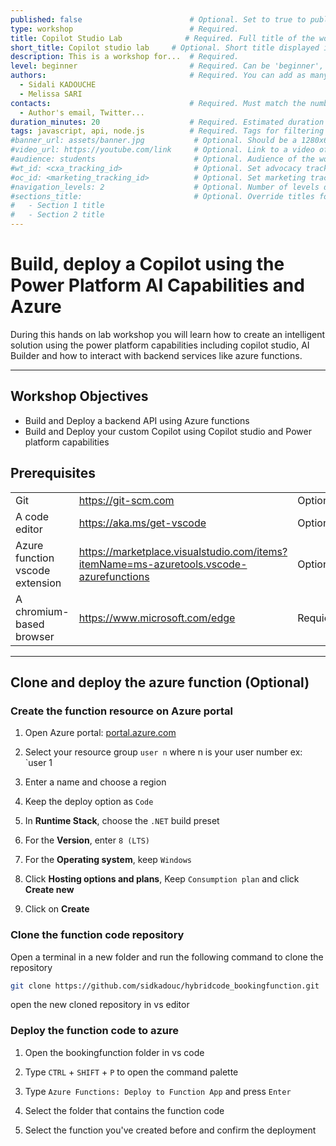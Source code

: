 ```yaml
---
published: false                        # Optional. Set to true to publish the workshop (default: false)
type: workshop                          # Required.
title: Copilot Studio Lab              # Required. Full title of the workshop
short_title: Copilot studio lab     # Optional. Short title displayed in the header
description: This is a workshop for...  # Required.
level: beginner                         # Required. Can be 'beginner', 'intermediate' or 'advanced'
authors:                                # Required. You can add as many authors as needed      
  - Sidali KADOUCHE
  - Melissa SARI
contacts:                               # Required. Must match the number of authors
  - Author's email, Twitter...
duration_minutes: 20                    # Required. Estimated duration in minutes
tags: javascript, api, node.js          # Required. Tags for filtering and searching
#banner_url: assets/banner.jpg           # Optional. Should be a 1280x640px image
#video_url: https://youtube.com/link     # Optional. Link to a video of the workshop
#audience: students                      # Optional. Audience of the workshop (students, pro devs, etc.)
#wt_id: <cxa_tracking_id>                # Optional. Set advocacy tracking code for supported links
#oc_id: <marketing_tracking_id>          # Optional. Set marketing tracking code for supported links
#navigation_levels: 2                    # Optional. Number of levels displayed in the side menu (default: 2)
#sections_title:                         # Optional. Override titles for each section to be displayed in the side bar
#   - Section 1 title
#   - Section 2 title
---
```


# Build, deploy a Copilot using the Power Platform AI Capabilities and Azure   

During this hands on lab workshop you will learn how to create an intelligent solution using the power platform capabilities including copilot studio, AI Builder and how to interact with backend services like azure functions.

---
## Workshop Objectives
- Build and Deploy a backend API using Azure functions 
- Build and Deploy your custom Copilot using Copilot studio and Power platform capabilities
## Prerequisites
| | | |
|---------------|-----------------|-----------------|
| Git | https://git-scm.com |Optionnal|
| A code editor | https://aka.ms/get-vscode |Optionnal|
| Azure function vscode extension | https://marketplace.visualstudio.com/items?itemName=ms-azuretools.vscode-azurefunctions | Optionnal|
| A chromium-based browser | https://www.microsoft.com/edge | Requiered|

---

## Clone and deploy the azure function (Optional)

### Create the function resource on Azure portal
1. Open Azure portal: [portal.azure.com](https://portal.azure.com/#create/Microsoft.FunctionApp)

2. Select your resource group `user n` where n is your user number ex: `user 1

3. Enter a name and choose a region

4. Keep the deploy option as `Code`

5. In **Runtime Stack**, choose the `.NET` build preset

6. For the **Version**, enter `8 (LTS)`

7. For the **Operating system**, keep `Windows`

8. Click **Hosting options and plans**, Keep `Consumption plan` and click **Create new**

9. Click on **Create**

### Clone the function code repository
Open a terminal in a new folder and run the following command to clone the repository

```sh
git clone https://github.com/sidkadouc/hybridcode_bookingfunction.git
```
open the new cloned repository in vs editor

### Deploy the function code to azure
1. Open the bookingfunction folder in vs code

2. Type `CTRL` + `SHIFT` + `P` to open the command palette

3. Type `Azure Functions: Deploy to Function App` and press `Enter`

4. Select the folder that contains the function code

5. Select the function you've created before and confirm the deployment

